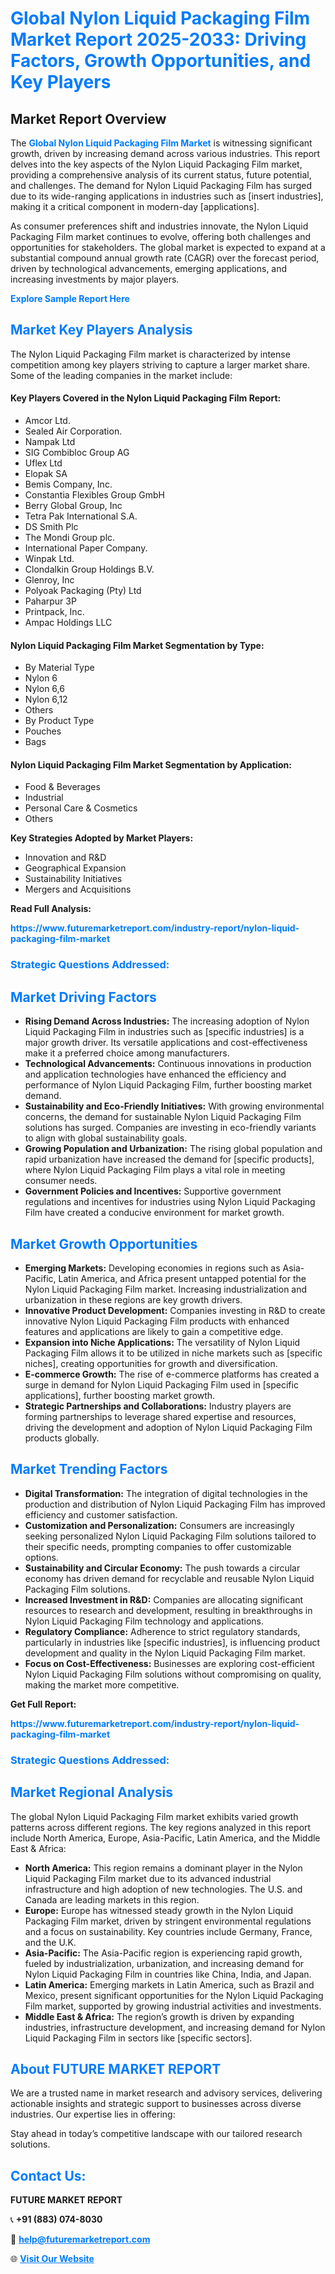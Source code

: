 <h1 style="color: #007BFF;">Global Nylon Liquid Packaging Film Market Report 2025-2033: Driving Factors, Growth Opportunities, and Key Players</h1>

<section id="overview">
<h2>Market Report Overview</h2>
<p>The <a href="https://www.futuremarketreport.com/industry-report/nylon-liquid-packaging-film-market" style="color: #007BFF; text-decoration: none;"><strong>Global Nylon Liquid Packaging Film Market</strong></a> is witnessing significant growth, driven by increasing demand across various industries. This report delves into the key aspects of the Nylon Liquid Packaging Film market, providing a comprehensive analysis of its current status, future potential, and challenges. The demand for Nylon Liquid Packaging Film has surged due to its wide-ranging applications in industries such as [insert industries], making it a critical component in modern-day [applications].</p>
<p>As consumer preferences shift and industries innovate, the Nylon Liquid Packaging Film market continues to evolve, offering both challenges and opportunities for stakeholders. The global market is expected to expand at a substantial compound annual growth rate (CAGR) over the forecast period, driven by technological advancements, emerging applications, and increasing investments by major players.</p>
</section>

<section id="overview">
<p><a href="https://www.futuremarketreport.com/request-sample/reportId=101895" style="color: #007BFF; text-decoration: none;"><strong>Explore Sample Report Here</strong></a></p>
</section>

<section id="key-players">
<h2 style="color: #007BFF;">Market Key Players Analysis</h2>
<p>The Nylon Liquid Packaging Film market is characterized by intense competition among key players striving to capture a larger market share. Some of the leading companies in the market include:</p>
<h4>Key Players Covered in the Nylon Liquid Packaging Film Report:</h4>
<ul><li>Amcor Ltd.</li><li>Sealed Air Corporation.</li><li>Nampak Ltd</li><li>SIG Combibloc Group AG</li><li>Uflex Ltd</li><li>Elopak SA</li><li>Bemis Company, Inc.</li><li>Constantia Flexibles Group GmbH</li><li>Berry Global Group, Inc</li><li>Tetra Pak International S.A.</li><li>DS Smith Plc</li><li>The Mondi Group plc.</li><li>International Paper Company.</li><li>Winpak Ltd.</li><li>Clondalkin Group Holdings B.V.</li><li>Glenroy, Inc</li><li>Polyoak Packaging (Pty) Ltd</li><li>Paharpur 3P</li><li>Printpack, Inc.</li><li>Ampac Holdings LLC</li></ul>
<h4>Nylon Liquid Packaging Film Market Segmentation by Type:</h4>
<ul><li>By Material Type</li><li>Nylon 6</li><li>Nylon 6,6</li><li>Nylon 6,12</li><li>Others</li><li>By Product Type</li><li>Pouches</li><li>Bags</li></ul>

<h4>Nylon Liquid Packaging Film Market Segmentation by Application:</h4>
<ul><li>Food &amp; Beverages</li><li>Industrial</li><li>Personal Care &amp; Cosmetics</li><li>Others</li></ul>
<p><strong>Key Strategies Adopted by Market Players:</strong></p>
<ul>
<li>Innovation and R&D</li>
<li>Geographical Expansion</li>
<li>Sustainability Initiatives</li>
<li>Mergers and Acquisitions</li>
</ul>
</section>

<section>
<p><strong>Read Full Analysis: </strong></p><a href="https://www.futuremarketreport.com/industry-report/nylon-liquid-packaging-film-market" style="color: #007BFF; text-decoration: none;"><strong>https://www.futuremarketreport.com/industry-report/nylon-liquid-packaging-film-market</strong></a>
<h3 style="color: #007BFF;">Strategic Questions Addressed:</h3>
</section>

<section id="driving-factors">
<h2 style="color: #007BFF;">Market Driving Factors</h2>
<ul>
<li><strong>Rising Demand Across Industries:</strong> The increasing adoption of Nylon Liquid Packaging Film in industries such as [specific industries] is a major growth driver. Its versatile applications and cost-effectiveness make it a preferred choice among manufacturers.</li>
<li><strong>Technological Advancements:</strong> Continuous innovations in production and application technologies have enhanced the efficiency and performance of Nylon Liquid Packaging Film, further boosting market demand.</li>
<li><strong>Sustainability and Eco-Friendly Initiatives:</strong> With growing environmental concerns, the demand for sustainable Nylon Liquid Packaging Film solutions has surged. Companies are investing in eco-friendly variants to align with global sustainability goals.</li>
<li><strong>Growing Population and Urbanization:</strong> The rising global population and rapid urbanization have increased the demand for [specific products], where Nylon Liquid Packaging Film plays a vital role in meeting consumer needs.</li>
<li><strong>Government Policies and Incentives:</strong> Supportive government regulations and incentives for industries using Nylon Liquid Packaging Film have created a conducive environment for market growth.</li>
</ul>
</section>

<section id="growth-opportunities">
<h2 style="color: #007BFF;">Market Growth Opportunities</h2>
<ul>
<li><strong>Emerging Markets:</strong> Developing economies in regions such as Asia-Pacific, Latin America, and Africa present untapped potential for the Nylon Liquid Packaging Film market. Increasing industrialization and urbanization in these regions are key growth drivers.</li>
<li><strong>Innovative Product Development:</strong> Companies investing in R&D to create innovative Nylon Liquid Packaging Film products with enhanced features and applications are likely to gain a competitive edge.</li>
<li><strong>Expansion into Niche Applications:</strong> The versatility of Nylon Liquid Packaging Film allows it to be utilized in niche markets such as [specific niches], creating opportunities for growth and diversification.</li>
<li><strong>E-commerce Growth:</strong> The rise of e-commerce platforms has created a surge in demand for Nylon Liquid Packaging Film used in [specific applications], further boosting market growth.</li>
<li><strong>Strategic Partnerships and Collaborations:</strong> Industry players are forming partnerships to leverage shared expertise and resources, driving the development and adoption of Nylon Liquid Packaging Film products globally.</li>
</ul>
</section>

<section id="trending-factors">
<h2 style="color: #007BFF;">Market Trending Factors</h2>
<ul>
<li><strong>Digital Transformation:</strong> The integration of digital technologies in the production and distribution of Nylon Liquid Packaging Film has improved efficiency and customer satisfaction.</li>
<li><strong>Customization and Personalization:</strong> Consumers are increasingly seeking personalized Nylon Liquid Packaging Film solutions tailored to their specific needs, prompting companies to offer customizable options.</li>
<li><strong>Sustainability and Circular Economy:</strong> The push towards a circular economy has driven demand for recyclable and reusable Nylon Liquid Packaging Film solutions.</li>
<li><strong>Increased Investment in R&D:</strong> Companies are allocating significant resources to research and development, resulting in breakthroughs in Nylon Liquid Packaging Film technology and applications.</li>
<li><strong>Regulatory Compliance:</strong> Adherence to strict regulatory standards, particularly in industries like [specific industries], is influencing product development and quality in the Nylon Liquid Packaging Film market.</li>
<li><strong>Focus on Cost-Effectiveness:</strong> Businesses are exploring cost-efficient Nylon Liquid Packaging Film solutions without compromising on quality, making the market more competitive.</li>
</ul>
</section>

<section>
<p><strong>Get Full Report: </strong></p><a href="https://www.futuremarketreport.com/industry-report/nylon-liquid-packaging-film-market" style="color: #007BFF; text-decoration: none;"><strong>https://www.futuremarketreport.com/industry-report/nylon-liquid-packaging-film-market</strong></a>
<h3 style="color: #007BFF;">Strategic Questions Addressed:</h3>
</section>


<section id="regional-analysis">
<h2 style="color: #007BFF;">Market Regional Analysis</h2>
<p>The global Nylon Liquid Packaging Film market exhibits varied growth patterns across different regions. The key regions analyzed in this report include North America, Europe, Asia-Pacific, Latin America, and the Middle East & Africa:</p>
<ul>
<li><strong>North America:</strong> This region remains a dominant player in the Nylon Liquid Packaging Film market due to its advanced industrial infrastructure and high adoption of new technologies. The U.S. and Canada are leading markets in this region.</li>
<li><strong>Europe:</strong> Europe has witnessed steady growth in the Nylon Liquid Packaging Film market, driven by stringent environmental regulations and a focus on sustainability. Key countries include Germany, France, and the U.K.</li>
<li><strong>Asia-Pacific:</strong> The Asia-Pacific region is experiencing rapid growth, fueled by industrialization, urbanization, and increasing demand for Nylon Liquid Packaging Film in countries like China, India, and Japan.</li>
<li><strong>Latin America:</strong> Emerging markets in Latin America, such as Brazil and Mexico, present significant opportunities for the Nylon Liquid Packaging Film market, supported by growing industrial activities and investments.</li>
<li><strong>Middle East & Africa:</strong> The region’s growth is driven by expanding industries, infrastructure development, and increasing demand for Nylon Liquid Packaging Film in sectors like [specific sectors].</li>
</ul>
</section>

<footer>
<h2 style="color: #007BFF;">About FUTURE MARKET REPORT</h2>
<p>We are a trusted name in market research and advisory services, delivering actionable insights and strategic support to businesses across diverse industries. Our expertise lies in offering:</p>

<p>Stay ahead in today’s competitive landscape with our tailored research solutions.</p>

<h2 style="color: #007BFF;">Contact Us:</h2>
<p><strong>FUTURE MARKET REPORT</strong></p>
<p>📞 <strong>+91 (883) 074-8030</strong></p>
<p>📧 <strong><a href="mailto:help@futuremarketreport.com" style="color: #007BFF;">help@futuremarketreport.com</a></strong></p>
<p>🌐 <strong><a href="https://www.futuremarketreport.com/" style="color: #007BFF;">Visit Our Website</a></strong></p>
</footer>